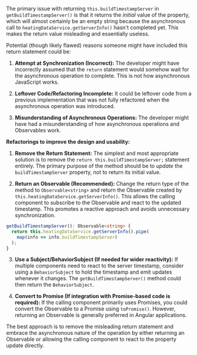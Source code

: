 The primary issue with returning `this.buildTimestampServer` in `getBuildTimestampServer()` is that it returns the *initial* value of the property, which will almost certainly be an empty string because the asynchronous call to `heatingDataService.getServerInfo()` hasn't completed yet. This makes the return value misleading and essentially useless.

Potential (though likely flawed) reasons someone might have included this return statement could be:

1.  **Attempt at Synchronization (Incorrect):** The developer might have incorrectly assumed that the `return` statement would somehow wait for the asynchronous operation to complete. This is not how asynchronous JavaScript works.

2.  **Leftover Code/Refactoring Incomplete:** It could be leftover code from a previous implementation that was not fully refactored when the asynchronous operation was introduced.

3.  **Misunderstanding of Asynchronous Operations:** The developer might have had a misunderstanding of how asynchronous operations and Observables work.

**Refactorings to improve the design and usability:**

1.  **Remove the Return Statement:** The simplest and most appropriate solution is to remove the `return this.buildTimestampServer;` statement entirely. The primary purpose of the method should be to *update* the `buildTimestampServer` property, not to return its initial value.

2.  **Return an Observable (Recommended):** Change the return type of the method to `Observable<string>` and return the Observable created by `this.heatingDataService.getServerInfo()`. This allows the calling component to subscribe to the Observable and react to the updated timestamp.  This promotes a reactive approach and avoids unnecessary synchronization.

   ```typescript
   getBuildTimestampServer(): Observable<string> {
     return this.heatingDataService.getServerInfo().pipe(
       map(info => info.buildTimestampServer)
     );
   }
   ```

3.  **Use a Subject/BehaviorSubject (If needed for wider reactivity):**  If multiple components need to react to the server timestamp, consider using a `BehaviorSubject` to hold the timestamp and emit updates whenever it changes.  The `getBuildTimestampServer()` method could then return the `BehaviorSubject`.

4.  **Convert to Promise (If integration with Promise-based code is required):** If the calling component primarily uses Promises, you could convert the Observable to a Promise using `toPromise()`. However, returning an Observable is generally preferred in Angular applications.

The best approach is to remove the misleading return statement and embrace the asynchronous nature of the operation by either returning an Observable or allowing the calling component to react to the property update directly.
